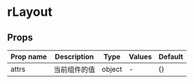 # rLayout

## Props

| Prop name | Description  | Type   | Values | Default |
| --------- | ------------ | ------ | ------ | ------- |
| attrs     | 当前组件的值 | object | -      | {}      |

